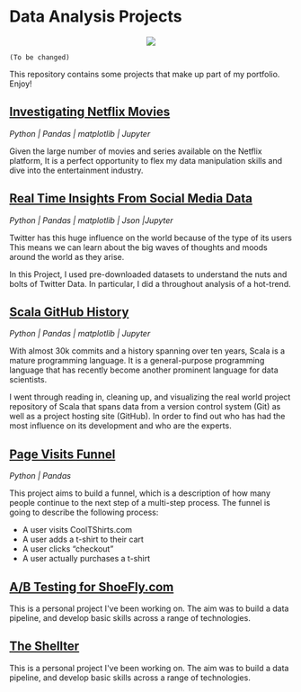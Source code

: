 # Data Analysis Projects

<p align="center">
  <img src="https://media.giphy.com/media/Z6Qh5TrJM4MHSf1vyX/giphy.gif">
</p>

 `(To be changed)`

This repository contains some projects that make up part of my portfolio. Enjoy!

## [Investigating Netflix Movies](https://github.com/RdEl00/Investigating-Netflix-Movies)

*Python | Pandas | matplotlib | Jupyter*

Given the large number of movies and series available on the Netflix platform, It is a perfect opportunity to flex my data manipulation skills and dive into the entertainment industry.

## [Real Time Insights From Social Media Data](https://github.com/RdEl00/Real-time-Insights-from-Social-Media-Data)

*Python | Pandas | matplotlib | Json |Jupyter*

Twitter has this huge influence on the world because of the type of its users This means we can learn about the big waves of thoughts and moods around the world as they arise.

In this Project, I used pre-downloaded datasets to understand the nuts and bolts of Twitter Data. In particular, I did a throughout analysis of a hot-trend.

## [Scala GitHub History](https://github.com/RdEl00/Scala-GitHub-History)

*Python | Pandas | matplotlib | Jupyter*

With almost 30k commits and a history spanning over ten years, Scala is a mature programming language. It is a general-purpose programming language that has recently become another prominent language for data scientists.

I went through reading in, cleaning up, and visualizing the real world project repository of Scala that spans data from a version control system (Git) as well as a project hosting site (GitHub). In order to find out who has had the most influence on its development and who are the experts.

## [Page Visits Funnel](https://github.com/RdEl00/Page-Visits-Funnel)

*Python | Pandas*

This project aims to build a funnel, which is a description of how many people continue to the next step of a multi-step process. The funnel is going to describe the following process:

  - A user visits CoolTShirts.com
  - A user adds a t-shirt to their cart
  - A user clicks “checkout”
  - A user actually purchases a t-shirt

## [A/B Testing for ShoeFly.com](https://github.com/ABZ-Aaron/CoinCap-API-Pipeline)

This is a personal project I've been working on. The aim was to build a data pipeline, and develop basic skills across a range of technologies.



## [The Shellter](https://github.com/ABZ-Aaron/CoinCap-API-Pipeline)

This is a personal project I've been working on. The aim was to build a data pipeline, and develop basic skills across a range of technologies.


<!--sql
## [What And Where Are The World's Oldest Businesses](https://github.com/ABZ-Aaron/CoinCap-API-Pipeline)
##py and sql versions
This is a personal project I've been working on. The aim was to build a data pipeline, and develop basic skills across a range of technologies.

## [Analyze International Debt Statistics](https://github.com/ABZ-Aaron/CoinCap-API-Pipeline)

This is a personal project I've been working on. The aim was to build a data pipeline, and develop basic skills across a range of technologies.

## [Golden Age Of Video Games](https://github.com/ABZ-Aaron/CoinCap-API-Pipeline)

This is a personal project I've been working on. The aim was to build a data pipeline, and develop basic skills across a range of technologies.
-->


<!--
## [Dphi Bootcamps](https://github.com/ABZ-Aaron/CoinCap-API-Pipeline)

This is a personal project I've been working on. The aim was to build a data pipeline, and develop basic skills across a range of technologies.

## [Applied Data Science Module Unit I](https://github.com/ABZ-Aaron/CoinCap-API-Pipeline)

This is a personal project I've been working on. The aim was to build a data pipeline, and develop basic skills across a range of technologies.
-->

<br>
<!--
[Reddit API Pipeline](https://github.com/ABZ-Aaron/Reddit-API-Pipeline)
*Python | SQL | Docker | Airflow | AWS | Google Data Studio | DBT | Terraform*
This is a personal project I've been working on. The aim was to build a data pipeline, and develop basic skills across a range of technologies.
-->
